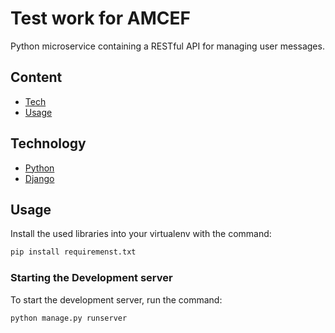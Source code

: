# Test work for AMCEF
Python microservice containing a RESTful API for managing user messages.

## Content
- [Tech](#Technology)
- [Usage](#Usage)

## Technology
- [Python](https://www.python.org/)
- [Django](https://www.djangoproject.com/)

## Usage
Install the used libraries into your virtualenv with the command:
```sh
pip install requiremenst.txt
```

### Starting the Development server
To start the development server, run the command:
```sh
python manage.py runserver
```